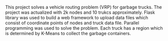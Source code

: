 This project solves a vehicle routing problem (VRP) for garbage trucks.
The project was actualized with 2k nodes and 10 trukcs approximately.
Flask library was used to build a web framework to upload data files which consist of coordinate points of nodes and truck data file.
Parallel programming was used to solve the problem.
Each truck has a region which is determined by K-Means to collect the garbage containers.
